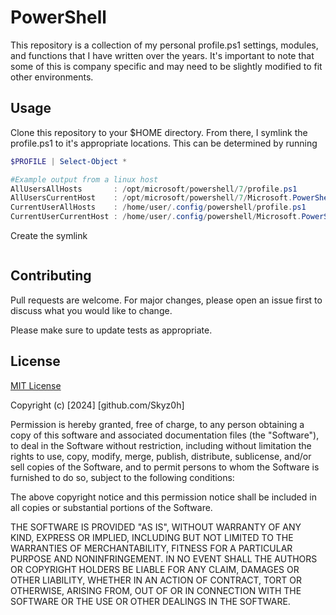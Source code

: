 # PowerShell

This repository is a collection of my personal profile.ps1 settings, modules, and functions that I have written over the years. It's important to note that some of this is company specific and may need to be slightly modified to fit other environments.

## Usage

Clone this repository to your $HOME directory. From there, I symlink the profile.ps1 to it's appropriate locations. This can be determined by running

```powershell
$PROFILE | Select-Object *  

#Example output from a linux host
AllUsersAllHosts       : /opt/microsoft/powershell/7/profile.ps1
AllUsersCurrentHost    : /opt/microsoft/powershell/7/Microsoft.PowerShell_profile.ps1
CurrentUserAllHosts    : /home/user/.config/powershell/profile.ps1
CurrentUserCurrentHost : /home/user/.config/powershell/Microsoft.PowerShell_profile.ps1

```

Create the symlink
```powershell

```


## Contributing

Pull requests are welcome. For major changes, please open an issue first
to discuss what you would like to change.

Please make sure to update tests as appropriate.

## License

[MIT License](https://choosealicense.com/licenses/mit/)


Copyright (c) [2024] [github.com/Skyz0h]

Permission is hereby granted, free of charge, to any person obtaining a copy
of this software and associated documentation files (the "Software"), to deal
in the Software without restriction, including without limitation the rights
to use, copy, modify, merge, publish, distribute, sublicense, and/or sell
copies of the Software, and to permit persons to whom the Software is
furnished to do so, subject to the following conditions:

The above copyright notice and this permission notice shall be included in all
copies or substantial portions of the Software.

THE SOFTWARE IS PROVIDED "AS IS", WITHOUT WARRANTY OF ANY KIND, EXPRESS OR
IMPLIED, INCLUDING BUT NOT LIMITED TO THE WARRANTIES OF MERCHANTABILITY,
FITNESS FOR A PARTICULAR PURPOSE AND NONINFRINGEMENT. IN NO EVENT SHALL THE
AUTHORS OR COPYRIGHT HOLDERS BE LIABLE FOR ANY CLAIM, DAMAGES OR OTHER
LIABILITY, WHETHER IN AN ACTION OF CONTRACT, TORT OR OTHERWISE, ARISING FROM,
OUT OF OR IN CONNECTION WITH THE SOFTWARE OR THE USE OR OTHER DEALINGS IN THE
SOFTWARE.
